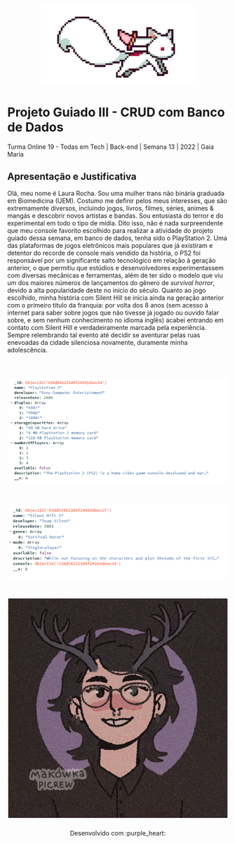 <h1 align="center">
  <img src="assets/kyubey (1).gif" alt="gif Kyubei" width="350">
</h1>

# Projeto Guiado III - CRUD com Banco de Dados

Turma Online 19 - Todas em Tech  | Back-end | Semana 13 | 2022 | Gaia Maria

##   Apresentação e Justificativa

 Olá, meu nome é Laura Rocha. Sou uma mulher trans não binária graduada em Biomedicina (UEM). Costumo me definir pelos meus interesses, que são extremamente diversos, incluindo jogos, livros, filmes, séries, animes & mangás e descobrir novos artistas e bandas. Sou entusiasta do terror e do experimental em todo o tipo de mídia. Dito isso, não é nada surpreendente que meu console favorito escolhido para realizar a atividade do projeto guiado dessa semana, em banco de dados, tenha sido o PlayStation 2. Uma das plataformas de jogos eletrônicos mais populares que já existiram e detentor do recorde de console mais vendido da história, o PS2 foi responsável por um significante salto tecnológico em relação à geração anterior, o que permitiu que estúdios e desenvolvedores experimentassem com diversas mecânicas e ferramentas, além de ter sido o modelo que viu um dos maiores números de lançamentos do gênero de *survival horror*, devido a alta popularidade deste no início do século. Quanto ao jogo escolhido, minha história com Silent Hill se inicia ainda na geração anterior com o primeiro título da franquia: por volta dos 8 anos (sem acesso à internet para saber sobre jogos que não tivesse já jogado ou ouvido falar sobre, e sem nenhum conhecimento no idioma inglês) acabei entrando em contato com Silent Hill e verdadeiramente marcada pela experiência. Sempre relembrando tal evento até decidir se aventurar pelas ruas enevoadas da cidade silenciosa novamente, duramente minha adolescência.
 </br>
 </br>

<h1 align="center">
  <img src="assets/Console.png" alt="Console adicionado pela aluna durante o projeto" width="500">
</h1>

<h1 align="center">
  <img src="assets/Game.png" alt="Jogo adicionado pela aluna durante o projeto" width="500">
</h1>

<h1 align="center">
  <img src="assets/picrew Laura.png" alt="Picrew ilustrativo da aluna Laura" width="500">
</h1>

<p align="center">
Desenvolvido com :purple_heart:  
</p>


